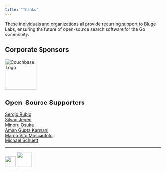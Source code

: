 ```yaml
---
title: "Thanks"
---
```


These individuals and organizations all provide recurring support to Bluge Labs, ensuring the future of open-source search software for the Go community.

## Corporate Sponsors

<a href="https://www.couchbase.com/"><img src="/img/couchbase-100.png" height="100" alt="Couchbase Logo" title="Couchbase"/></a>

## Open-Source Supporters

[Sergio Rubio](https://github.com/rubiojr)
<br/>
[Silvan Jegen](https://github.com/Shugyousha)
<br/>
[Minoru Osuka](https://github.com/mosuka)
<br/>
[Aman Gupta Karmani](https://github.com/tmm1)
<br/>
[Marco Vito Moscaritolo](https://github.com/mavimo)
<br/>
[Michael Schuett](https://github.com/michaeljs1990)

---

<a href="https://www.patreon.com/blugelabs"><img src="/img/patreon.png" height="34"/></a>
<a href="https://github.com/sponsors/mschoch"><img src="/img/githubsponsors.png" height="48"/></a>

